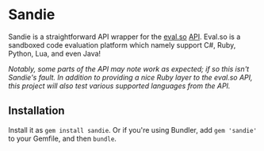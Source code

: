 # Sandie
Sandie is a straightforward API wrapper for the [eval.so](http://eval.so/) [API](http://eval.so/api). Eval.so is a sandboxed code evaluation platform which namely support C#, Ruby, Python, Lua, and even Java!

*Notably, some parts of the API may note work as expected; if so this isn't Sandie's fault. In addition to providing a nice Ruby layer to the eval.so API, this project will also test various supported languages from the API.*

## Installation
Install it as `gem install sandie`. Or if you're using Bundler, add `gem 'sandie'` to your Gemfile, and then `bundle`.
